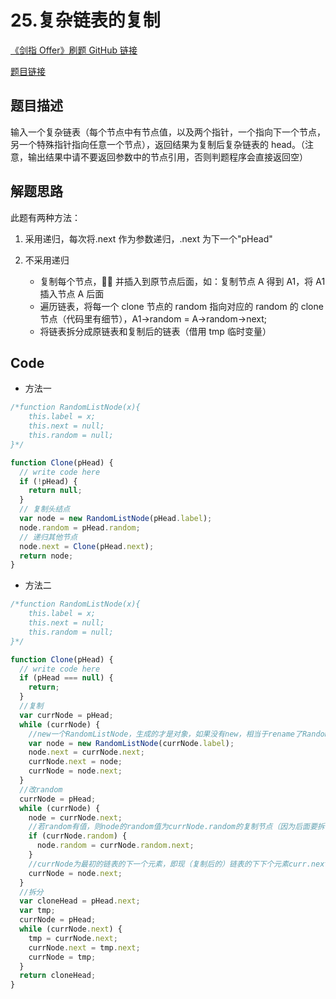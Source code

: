 # 25.复杂链表的复制

[《剑指 Offer》刷题 GitHub 链接](https://github.com/zhning12/Coding-Interviews)

[题目链接](https://www.nowcoder.com/practice/f836b2c43afc4b35ad6adc41ec941dba?tpId=13&tqId=11178&rp=2&ru=/ta/coding-interviews&qru=/ta/coding-interviews/question-ranking)

## 题目描述

输入一个复杂链表（每个节点中有节点值，以及两个指针，一个指向下一个节点，另一个特殊指针指向任意一个节点），返回结果为复制后复杂链表的 head。（注意，输出结果中请不要返回参数中的节点引用，否则判题程序会直接返回空）

## 解题思路

此题有两种方法：

1. 采用递归，每次将.next 作为参数递归，.next 为下一个"pHead"

2. 不采用递归
   - 复制每个节点， 并插入到原节点后面，如：复制节点 A 得到 A1，将 A1 插入节点 A 后面
   - 遍历链表，将每一个 clone 节点的 random 指向对应的 random 的 clone 节点（代码里有细节），A1->random = A->random->next;
   - 将链表拆分成原链表和复制后的链表（借用 tmp 临时变量）

## Code

- 方法一

```javascript
/*function RandomListNode(x){
    this.label = x;
    this.next = null;
    this.random = null;
}*/

function Clone(pHead) {
  // write code here
  if (!pHead) {
    return null;
  }
  // 复制头结点
  var node = new RandomListNode(pHead.label);
  node.random = pHead.random;
  // 递归其他节点
  node.next = Clone(pHead.next);
  return node;
}
```

- 方法二

```javascript
/*function RandomListNode(x){
    this.label = x;
    this.next = null;
    this.random = null;
}*/

function Clone(pHead) {
  // write code here
  if (pHead === null) {
    return;
  }
  //复制
  var currNode = pHead;
  while (currNode) {
    //new一个RandomListNode，生成的才是对象，如果没有new，相当于rename了RandomListNode
    var node = new RandomListNode(currNode.label);
    node.next = currNode.next;
    currNode.next = node;
    currNode = node.next;
  }
  //改random
  currNode = pHead;
  while (currNode) {
    node = currNode.next;
    //若random有值，则node的random值为currNode.random的复制节点（因为后面要拆出来，所以一定是复制节点）
    if (currNode.random) {
      node.random = currNode.random.next;
    }
    //currNode为最初的链表的下一个元素，即现（复制后的）链表的下下个元素curr.next.next，即node.next
    currNode = node.next;
  }
  //拆分
  var cloneHead = pHead.next;
  var tmp;
  currNode = pHead;
  while (currNode.next) {
    tmp = currNode.next;
    currNode.next = tmp.next;
    currNode = tmp;
  }
  return cloneHead;
}
```
